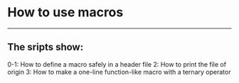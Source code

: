 # How to use macros
---
## The sripts show:
0-1: How to define a macro safely in a header file
2: How to print the file of origin
3: How to make a one-line function-like macro with a ternary operator

